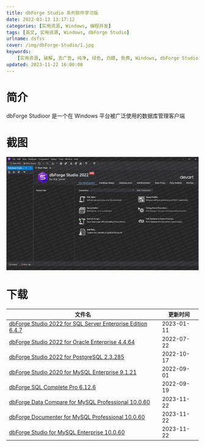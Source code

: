 ```yaml
---
title: dbForge Studio 系列软件学习版
date: 2022-03-13 13:17:12
categories: [实用资源, Windows, 编程开发]
tags: [英文, 实用资源, Windows, dbForge Studio]
urlname: dsfss
cover: /img/dbForge-Studio/1.jpg
keywords:
    [实用资源, 破解, 去广告, 纯净, 绿色, 白嫖, 免费, Windows, dbForge Studio]
updated: 2023-11-22 16:00:00
---
```


# 简介

dbForge Studioor 是一个在 Windows 平台被广泛使用的数据库管理客户端

# 截图

![](/img/dbForge-Studio/2.jpg)

# 下载

| 文件名                                                                                                                                        | 更新时间   |
| --------------------------------------------------------------------------------------------------------------------------------------------- | ---------- |
| [dbForge Studio 2022 for SQL Server Enterprise Edition 6.4.7](/download/index.html?f=dbForge-Studio-2022-for-SQL-Server-Enterprise-6.4.7.zip) | 2023-01-11 |
| [dbForge Studio 2022 for Oracle Enterprise 4.4.64](/download/index.html?f=dbForge-Studio-2022-for-Oracle-Enterprise_4.4.64.7z)                | 2022-07-22 |
| [dbForge Studio 2022 for PostgreSQL 2.3.285](/download/index.html?f=dbForge-Studio-2022-for-PostgreSQL-Enterprise_2.3.285.7z)                 | 2022-10-17 |
| [dbForge Studio 2020 for MySQL Enterprise 9.1.21](/download/index.html?f=dbForge-Studio-2022-for-MySQL-Enterprise-Edition_9.1.21.7z)          | 2022-09-01 |
| [dbForge SQL Complete Pro 6.12.6](/download/index.html?f=dbForge-SQL-Complete-Pro_6.12.6.7z)                                                  | 2022-09-19 |
| [dbForge Data Compare for MySQL Professional 10.0.60](/download/index.html?f=dbForge-Data-Compare-for-MySQL-Professional-10.0.60.zip)         | 2023-11-22 |
| [dbForge Documenter for MySQL Professional 10.0.60](/download/index.html?f=dbForge-Documenter-for-MySQL-Professional-10.0.60.zip)             | 2023-11-22 |
| [dbForge Studio for MySQL Enterprise 10.0.60](/download/index.html?f=dbForge-Studio-for-MySQL-Enterprise-10.0.60.zip)                         | 2023-11-22 |
